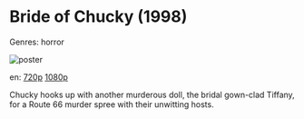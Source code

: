 # Bride of Chucky (1998)

Genres: horror

![poster](http://image.tmdb.org/t/p/w500/u5Lc1Li0Hpc452o57E2KaToezZX.jpg)

en:
  [720p](magnet:?xt=urn:btih:8AF6987638ACAF11BD0FE8B1D96852FED6CC90D4&tr=udp://glotorrents.pw:6969/announce&tr=udp://tracker.opentrackr.org:1337/announce&tr=udp://torrent.gresille.org:80/announce&tr=udp://tracker.openbittorrent.com:80&tr=udp://tracker.coppersurfer.tk:6969&tr=udp://tracker.leechers-paradise.org:6969&tr=udp://p4p.arenabg.ch:1337&tr=udp://tracker.internetwarriors.net:1337)
  [1080p](magnet:?xt=urn:btih:31427D290CAE335F2D9610429F62C2514E9D51CF&tr=udp://glotorrents.pw:6969/announce&tr=udp://tracker.opentrackr.org:1337/announce&tr=udp://torrent.gresille.org:80/announce&tr=udp://tracker.openbittorrent.com:80&tr=udp://tracker.coppersurfer.tk:6969&tr=udp://tracker.leechers-paradise.org:6969&tr=udp://p4p.arenabg.ch:1337&tr=udp://tracker.internetwarriors.net:1337)
  


Chucky hooks up with another murderous doll, the bridal gown-clad Tiffany, for a Route 66 murder spree with their unwitting hosts.